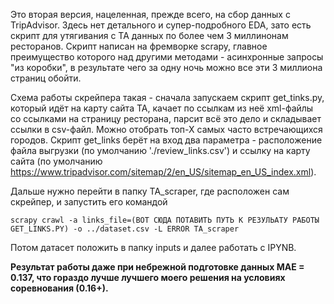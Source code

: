 Это вторая версия, нацеленная, прежде всего, на сбор данных с TripAdvisor. Здесь нет детального и супер-подробного EDA, зато есть скрипт для утягивания с TA данных по более чем 3 миллинонам ресторанов. Скрипт написан на фремворке scrapy, главное преимущество которого над другими методами - асинхронные запросы "из коробки", в результате чего за одну ночь можно все эти 3 миллиона страниц обойти.

Схема работы скрейпера такая - сначала запускаем скрипт get_tinks.py, который идёт на карту сайта TA, качает по ссылкам из неё xml-файлы со ссылками на страницу ресторана, парсит всё это дело и складывает ссылки в csv-файл. Можно отобрать топ-Х самых часто встречающихся городов. Скрипт get_links берёт на вход два параметра - расположение файла выгрузки (по умолчанию './review_links.csv') и ссылку на карту сайта
(по умолчанию https://www.tripadvisor.com/sitemap/2/en_US/sitemap_en_US_index.xml).

Дальше нужно перейти в папку TA_scraper, где расположен сам скрейпер, и запустить его командой


``scrapy crawl -a links_file=(ВОТ СЮДА ПОТАВИТЬ ПУТЬ К РЕЗУЛЬАТУ РАБОТЫ GET_LINKS.PY) -o ../dataset.csv -L ERROR TA_scraper``

Потом датасет положить в папку inputs и далее работать с IPYNB.

**Результат работы даже при небрежной подготовке данных MAE = 0.137, что гораздо лучше лучшего моего решения на условиях соревнования (0.16+).**